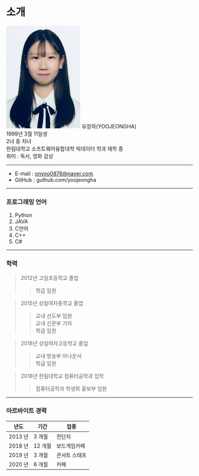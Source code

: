 # 소개

![사진](/untitled.png) 
유정하(YOOJEONGHA)  
1999년 3월 11일생  
2녀 중 차녀  
한림대학교 소프트웨어융합대학 빅데이터 학과 재학 중  
취미 : 독서, 영화 감상  

---
* E-mail : onyoo0876@naver.com  
* GitHub : guthub.com/yoojeongha  

---
### 프로그래밍 언어
1. Python
2. JAVA
3. C언어
4. C++
5. C#  

---
### 학력
> 2012년 고일초등학교 졸업  
>>학급 임원  

> 2015년 상일여자중학교 졸업  
>> 교내 선도부 임원  
>> 교내 신문부 기자    
>> 학급 임원  

> 2018년 상일여자고등학교 졸업  
>> 교내 방송부 아나운서  
>> 학급 임원  

> 2018년 한림대학교 컴퓨터공학과 입학  
>> 컴퓨터공학과 학생회 홍보부 임원  

---
### 아르바이트 경력  
|년도|기간|업종|  
|---|---|---|  
| 2013 년 |  3 개월 | 전단지 |  
| 2018 년 | 12 개월 | 보드게임카페 |  
| 2019 년 |  3 개월 | 콘서트 스태프 |
| 2020 년 |  6 개월 | 카페 |  
  
